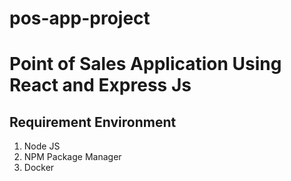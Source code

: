 # pos-app-project
# Point of Sales Application Using React and Express Js

## Requirement Environment
1. Node JS
1. NPM Package Manager
1. Docker

